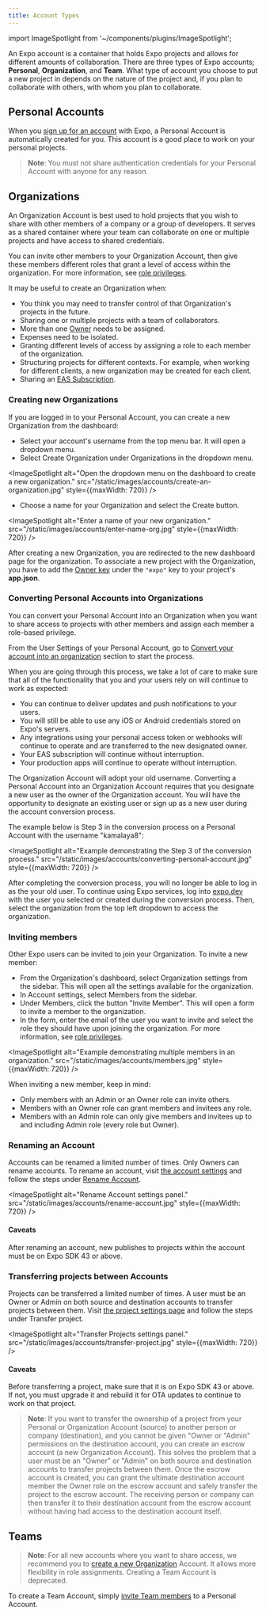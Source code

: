 ```yaml
---
title: Account Types
---
```


import ImageSpotlight from '~/components/plugins/ImageSpotlight';

An Expo account is a container that holds Expo projects and allows for different amounts of collaboration. There are three types of Expo accounts; **Personal**, **Organization**, and **Team**. What type of account you choose to put a new project in depends on the nature of the project and, if you plan to collaborate with others, with whom you plan to collaborate.

## Personal Accounts

When you [sign up for an account](https://expo.dev/signup) with Expo, a Personal Account is automatically created for you. This account is a good place to work on your personal projects.

> **Note**: You must not share authentication credentials for your Personal Account with anyone for any reason.

## Organizations

An Organization Account is best used to hold projects that you wish to share with other members of a company or a group of developers. It serves as a shared container where your team can collaborate on one or multiple projects and have access to shared credentials.

You can invite other members to your Organization Account, then give these members different roles that grant a level of access within the organization. For more information, see [role privileges](/accounts/working-together/#managing-access).

It may be useful to create an Organization when:

- You think you may need to transfer control of that Organization's projects in the future.
- Sharing one or multiple projects with a team of collaborators.
- More than one [Owner](/accounts/working-together/#managing-access) needs to be assigned.
- Expenses need to be isolated.
- Granting different levels of access by assigning a role to each member of the organization.
- Structuring projects for different contexts. For example, when working for different clients, a new organization may be created for each client.
- Sharing an [EAS Subscription](https://docs.expo.dev/eas/).

### Creating new Organizations

If you are logged in to your Personal Account, you can create a new Organization from the dashboard:

- Select your account's username from the top menu bar. It will open a dropdown menu.
- Select Create Organization under Organizations in the dropdown menu.

<ImageSpotlight alt="Open the dropdown menu on the dashboard to create a new organization." src="/static/images/accounts/create-an-organization.jpg" style={{maxWidth: 720}} />

- Choose a name for your Organization and select the Create button.

<ImageSpotlight alt="Enter a name of your new organization." src="/static/images/accounts/enter-name-org.jpg" style={{maxWidth: 720}} />

After creating a new Organization, you are redirected to the new dashboard page for the organization. To associate a new project with the Organization, you have to add the [Owner key](/versions/latest/config/app/#owner) under the `"expo"` key to your project's **app.json**.

### Converting Personal Accounts into Organizations

You can convert your Personal Account into an Organization when you want to share access to projects with other members and assign each member a role-based privilege.

From the User Settings of your Personal Account, go to [Convert your account into an organization](https://expo.dev/settings#convert-account) section to start the process.

When you are going through this process, we take a lot of care to make sure that all of the functionality that you and your users rely on will continue to work as expected:

- You can continue to deliver updates and push notifications to your users.
- You will still be able to use any iOS or Android credentials stored on Expo's servers.
- Any integrations using your personal access token or webhooks will continue to operate and are transferred to the new designated owner.
- Your EAS subscription will continue without interruption.
- Your production apps will continue to operate without interruption.

The Organization Account will adopt your old username. Converting a Personal Account into an Organization Account requires that you designate a new user as the owner of the Organization account. You will have the opportunity to designate an existing user or sign up as a new user during the account conversion process.

The example below is Step 3 in the conversion process on a Personal Account with the username "kamalaya8":

<ImageSpotlight alt="Example demonstrating the Step 3 of the conversion process." src="/static/images/accounts/converting-personal-account.jpg" style={{maxWidth: 720}} />

After completing the conversion process, you will no longer be able to log in as the your old user. To continue using Expo services, log into [expo.dev](https://expo.dev/) with the user you selected or created during the conversion process. Then, select the organization from the top left dropdown to access the organization.

### Inviting members

Other Expo users can be invited to join your Organization. To invite a new member:

- From the Organization's dashboard, select Organization settings from the sidebar. This will open all the settings available for the organization.
- In Account settings, select Members from the sidebar.
- Under Members, click the button "Invite Member". This will open a form to invite a member to the organization.
- In the form, enter the email of the user you want to invite and select the role they should have upon joining the organization. For more information, see [role privileges](/accounts/working-together/#managing-access).

<ImageSpotlight alt="Example demonstrating multiple members in an organization." src="/static/images/accounts/members.jpg" style={{maxWidth: 720}} />

When inviting a new member, keep in mind:

- Only members with an Admin or an Owner role can invite others.
- Members with an Owner role can grant members and invitees any role.
- Members with an Admin role can only give members and invitees up to and including Admin role (every role but Owner).

### Renaming an Account

Accounts can be renamed a limited number of times. Only Owners can rename accounts. To rename an account, visit [the account settings](https://expo.dev/accounts/[account]/settings) and follow the steps under [Rename Account](https://expo.dev/accounts/[account]/settings#rename-account).

<ImageSpotlight alt="Rename Account settings panel." src="/static/images/accounts/rename-account.jpg" style={{maxWidth: 720}} />

#### Caveats

After renaming an account, new publishes to projects within the account must be on Expo SDK 43 or above.

### Transferring projects between Accounts

Projects can be transferred a limited number of times. A user must be an Owner or Admin on both source and destination accounts to transfer projects between them. Visit [the project settings page](https://expo.dev/accounts/[account]/projects/[project]/settings) and follow the steps under Transfer project.

<ImageSpotlight alt="Transfer Projects settings panel." src="/static/images/accounts/transfer-project.jpg" style={{maxWidth: 720}} />

#### Caveats

Before transferring a project, make sure that it is on Expo SDK 43 or above. If not, you must upgrade it and rebuild it for OTA updates to continue to work on that project.

> **Note**: If you want to transfer the ownership of a project from your Personal or Organization Account (source) to another person or company (destination), and you cannot be given "Owner or "Admin" permissions on the destination account, you can create an escrow account (a new Organization Account). This solves the problem that a user must be an "Owner" or "Admin" on both source and destination accounts to transfer projects between them. Once the escrow account is created, you can grant the ultimate destination account member the Owner role on the escrow account and safely transfer the project to the escrow account. The receiving person or company can then transfer it to their destination account from the escrow account without having had access to the destination account itself.

## Teams

> **Note**: For all new accounts where you want to share access, we recommend you to [create a new Organization](#organizations) Account. It allows more flexibility in role assignments. Creating a Team Account is deprecated.

To create a Team Account, simply [invite Team members](/accounts/working-together/#adding-members) to a Personal Account.
